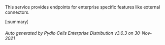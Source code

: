 






This service provides endpoints for enterprise specific features like external connectors.

[:summary]

###### Auto generated by Pydio Cells Enterprise Distribution v3.0.3 on 30-Nov-2021
